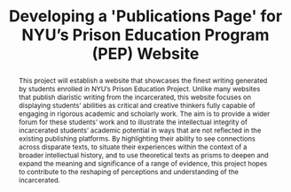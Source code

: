 ---
done: 'FALSE'
pid: pep
title: Developing a 'Publications Page' for NYU’s Prison Education Program (PEP) Website
category: DH Seed Grant Recipient
cohort_year: '2020'
tagline: Publishing research from incarcerated people.
abstract: This project will establish a website that showcases the finest writing
  generated by students enrolled in NYU’s Prison Education Project. Unlike many websites
  that publish diaristic writing from the incarcerated, this website focuses on displaying
  students’ abilities as critical and creative thinkers fully capable of engaging
  in rigorous academic and scholarly work. The aim is to provide a wider forum for
  these students’ work and to illustrate the intellectual integrity of incarcerated
  students’ academic potential in ways that are not reflected in the existing publishing
  platforms. By highlighting their ability to see connections across disparate texts,
  to situate their experiences within the context of a broader intellectual history,
  and to use theoretical texts as prisms to deepen and expand the meaning and significance
  of a range of evidence, this project hopes to contribute to the reshaping of perceptions
  and understanding of the incarcerated.
limerick:
pis: jacobs
link: https://prisoneducation.nyu.edu
local_image: pep.jpg
original_img: https://prisoneducation.nyu.edu/wp-content/uploads/2017/07/DSC_0418-1-250x250.jpg
layout: project
---
